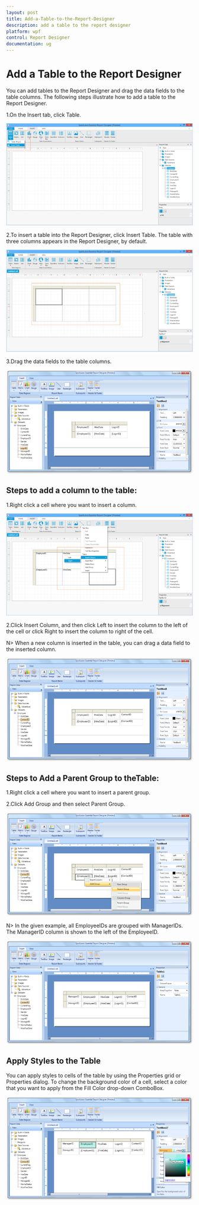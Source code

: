 ```yaml
---
layout: post
title: Add-a-Table-to-the-Report-Designer
description: add a table to the report designer
platform: wpf
control: Report Designer
documentation: ug
---
```


# Add a Table to the Report Designer

You can add tables to the Report Designer and drag the data fields to the table columns. The following steps illustrate how to add a table to the Report Designer. 

1.On the Insert tab, click Table.



  ![](Add-a-Table-to-the-Report-Designer_images/Add-a-Table-to-the-Report-Designer_img1.png)



2.To insert a table into the Report Designer, click Insert Table. The table with three columns appears in the Report Designer, by default. 



  ![](Add-a-Table-to-the-Report-Designer_images/Add-a-Table-to-the-Report-Designer_img2.png)





3.Drag the data fields to the table columns.



  ![](Add-a-Table-to-the-Report-Designer_images/Add-a-Table-to-the-Report-Designer_img3.png)



## Steps to add a column to the table:

1.Right click a cell where you want to insert a column. 

  ![](Add-a-Table-to-the-Report-Designer_images/Add-a-Table-to-the-Report-Designer_img4.png)





2.Click Insert Column, and then click Left to insert the column to the left of the cell or click Right to insert the column to right of the cell.

  N>  When a new column is inserted in the table, you can drag a data field to the inserted column.


  ![](Add-a-Table-to-the-Report-Designer_images/Add-a-Table-to-the-Report-Designer_img5.png)



## Steps to Add a Parent Group to theTable:

1.Right click a cell where you want to insert a parent group.
 
2.Click Add Group and then select Parent Group.



  ![](Add-a-Table-to-the-Report-Designer_images/Add-a-Table-to-the-Report-Designer_img6.png)



   N> In the given example, all EmployeeIDs are grouped with ManagerIDs. The ManagerID column is shown to the left of the EmployeeID.



   ![](Add-a-Table-to-the-Report-Designer_images/Add-a-Table-to-the-Report-Designer_img7.png)



## Apply Styles to the Table 

You can apply styles to cells of the table by using the Properties grid or Properties dialog. To change the background color of a cell, select a color that you want to apply from the Fill Color drop-down ComboBox.



  ![](Add-a-Table-to-the-Report-Designer_images/Add-a-Table-to-the-Report-Designer_img8.png)



